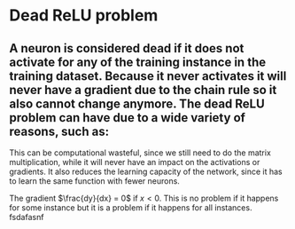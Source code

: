 # Dead ReLU problem
A neuron is considered dead if it does not activate for any of the training instance in the training dataset. Because it never activates it will never have a gradient due to the chain rule so it also cannot change anymore. The dead ReLU problem can have due to a wide variety of reasons, such as:
- 

This can be computational wasteful, since we still need to do the matrix multiplication, while it will never have an impact on the activations or gradients. It also reduces the learning capacity of the network, since it has to learn the same function with fewer neurons.

The gradient $\frac{dy}{dx} = 0$ if $x < 0$. This is no problem if it happens for some instance but it is a problem if it happens for all instances.
fsdafasnf 
